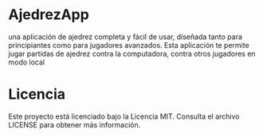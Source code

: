 # AjedrezApp
una aplicación de ajedrez completa y fácil de usar, diseñada tanto para principiantes como para jugadores avanzados. Esta aplicación te permite jugar partidas de ajedrez contra la computadora, contra otros jugadores en modo local

# Licencia
Este proyecto está licenciado bajo la Licencia MIT. Consulta el archivo LICENSE para obtener más información.
